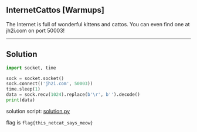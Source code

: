 ## InternetCattos [Warmups]

The Internet is full of wonderful kittens and cattos. 
You can even find one at jh2i.com on port 50003!

---

## Solution

```python
import socket, time

sock = socket.socket()
sock.connect(('jh2i.com', 50003))
time.sleep(1)
data = sock.recv(1024).replace(b'\r', b'').decode()
print(data)
```

solution script: [solution.py](./solution.py)

flag is `flag{this_netcat_says_meow}`
